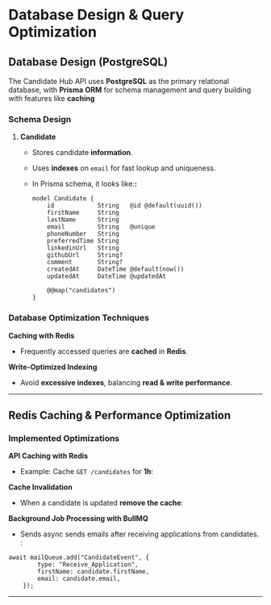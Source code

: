# **Database Design & Query Optimization**

## **Database Design (PostgreSQL)**

The Candidate Hub API uses **PostgreSQL** as the primary relational database, with **Prisma** **ORM** for schema management and query building with features like **caching**

### **Schema Design**

1. **Candidate**
    - Stores candidate **information**.
    - Uses **indexes** on `email` for fast lookup and uniqueness.
    - In Prisma schema, it looks like:**:**
        
        ```
        model Candidate {
            id            String   @id @default(uuid())
            firstName     String
            lastName      String
            email         String   @unique
            phoneNumber   String
            preferredTime String
            linkedinUrl   String
            githubUrl     String?
            comment       String?
            createdAt     DateTime @default(now())
            updatedAt     DateTime @updatedAt
        
            @@map("candidates")
        }
        
        ```
        

### Database Optimization Techniques

**Caching with Redis**

- Frequently accessed queries are **cached** in **Redis**.

**Write-Optimized Indexing**

- Avoid **excessive indexes**, balancing **read & write performance**.

---

## **Redis Caching & Performance Optimization**

### **Implemented Optimizations**

**API Caching with Redis**

- Example: Cache `GET /candidates` for **1h**:

**Cache Invalidation**

- When a candidate is updated  **remove the cache**:

**Background Job Processing with BullMQ**

- Sends async sends emails after receiving applications from candidates. :

```
await mailQueue.add("CandidateEvent", {
        type: "Receive_Application",
        firstName: candidate.firstName,
        email: candidate.email,
    });

```

---